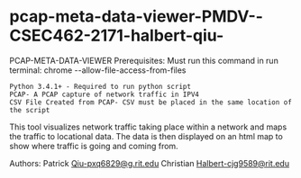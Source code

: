# pcap-meta-data-viewer-PMDV--CSEC462-2171-halbert-qiu-
PCAP-META-DATA-VIEWER 
Prerequisites:
  Must run this command in run terminal: chrome --allow-file-access-from-files

	Python 3.4.1+ - Required to run python script
	PCAP- A PCAP capture of network traffic in IPV4
	CSV File Created from PCAP- CSV must be placed in the same location of the script
This tool visualizes network traffic taking place within a network and maps the traffic to locational data. The data is then displayed on an html map to show where traffic is going and coming from.

Authors:
Patrick Qiu-pxq6829@g.rit.edu
Christian Halbert-cjg9589@rit.edu
